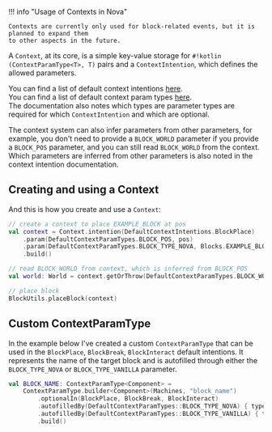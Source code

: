 !!! info "Usage of Contexts in Nova"

    Contexts are currently only used for block-related events, but it is planned to expand them
    to other aspects in the future.

A `Context`, at its core, is a simple key-value storage for `#!kotlin (ContextParamType<T>, T)` pairs and
a `ContextIntention`, which defines the allowed parameters.

You can find a list of default context intentions [here](https://nova.dokka.xenondevs.xyz/nova/xyz.xenondevs.nova.context.intention/-default-context-intentions/index.html).  
You can find a list of default context param types [here](https://nova.dokka.xenondevs.xyz/nova/xyz.xenondevs.nova.context.param/-default-context-param-types/index.html).  
The documentation also notes which types are parameter types are required for which `ContextIntention` and which are optional.

The context system can also infer parameters from other parameters, for example, you don't need to provide a
`BLOCK_WORLD` parameter if you provide a `BLOCK_POS` parameter, and you can still read `BLOCK_WORLD` from the context.
Which parameters are inferred from other parameters is also noted in the context intention documentation.

## Creating and using a Context

And this is how you create and use a `Context`:

```kotlin
// create a context to place EXAMPLE_BLOCK at pos
val context = Context.intention(DefaultContextIntentions.BlockPlace)
    .param(DefaultContextParamTypes.BLOCK_POS, pos)
    .param(DefaultContextParamTypes.BLOCK_TYPE_NOVA, Blocks.EXAMPLE_BLOCK)
    .build()

// read BLOCK_WORLD from context, which is inferred from BLOCK_POS
val world: World = context.getOrThrow(DefaultContextParamTypes.BLOCK_WORLD)

// place block
BlockUtils.placeBlock(context)
```

## Custom ContextParamType

In the example below I've created a custom `ContextParamType` that can be used in the
`BlockPlace`, `BlockBreak`, `BlockInteract` default intentions. It represents the name of the target block 
and is autofilled through either the `BLOCK_TYPE_NOVA` or `BLOCK_TYPE_VANILLA` parameter.

```kotlin
val BLOCK_NAME: ContextParamType<Component> =
    ContextParamType.builder<Component>(Machines, "block_name")
        .optionalIn(BlockPlace, BlockBreak, BlockInteract)
        .autofilledBy(DefaultContextParamTypes::BLOCK_TYPE_NOVA) { type: NovaBlock -> type.name }
        .autofilledBy(DefaultContextParamTypes::BLOCK_TYPE_VANILLA) { type: Material -> Component.translatable(type.blockTranslationKey!!) }
        .build()
```